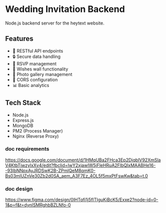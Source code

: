 # Wedding Invitation Backend

Node.js backend server for the heytext website.

## Features

- 📡 RESTful API endpoints
- 🔒 Secure data handling
- 📝 RSVP management
- 💭 Wishes wall functionality
- 📸 Photo gallery management
- 🔄 CORS configuration
- 📊 Basic analytics

## Tech Stack

- Node.js
- Express.js
- MongoDB
- PM2 (Process Manager)
- Nginx (Reverse Proxy)

### doc requirements

https://docs.google.com/document/d/1HMqUBa2FHca3Ep2DjqblV92XmSlaV4KtbTjwzylxXv4/edit?fbclid=IwY2xjawIW5jFleHRuA2FlbQIxMAABHe16--93lbNNpxAyJRDSwK2B-ZPmlQeM8qmK0-Bs03mlUZnVe30Zb2d0SA_aem_A3F7Ez_4OL5f5mxPtFswKw&tab=t.0

### doc design

https://www.figma.com/design/0lHTqfi1j5fITIguKiBcK5/Exxe2?node-id=0-1&p=f&t=dynlSMRghbBZLNfo-0
